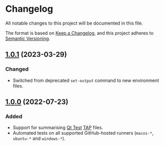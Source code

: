 # Changelog

All notable changes to this project will be documented in this file.

The format is based on [Keep a Changelog](https://keepachangelog.com/en/1.0.0/),
and this project adheres to [Semantic Versioning](https://semver.org/spec/v2.0.0.html).

## [1.0.1] (2023-03-29)

### Changed

- Switched from deprecated `set-output` command to new environment files.

## [1.0.0] (2022-07-23)

### Added

- Support for summarising [Qt Test] [TAP] files.
- Automated tests on all supported GitHub-hosted runners (`macos-*`, `ubuntu-*` and `windows-*`).

[unreleased]: https://github.com/pcolby/tap-summary/compare/v1.0.1...HEAD
[1.0.1]: https://github.com/pcolby/tap-summary/releases/tag/v1.0.1
[1.0.0]: https://github.com/pcolby/tap-summary/releases/tag/v1.0.0

[TAP]: https://testanything.org/ "Test Anything Protocol"
[Qt Test]: https://doc.qt.io/qt-6/qtest-overview.html "Qt Test Overview"
